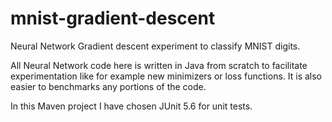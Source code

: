 # mnist-gradient-descent

Neural Network Gradient descent experiment to classify MNIST digits.

All Neural Network code here is written in Java from scratch to facilitate experimentation like for example new minimizers or loss functions.
It is also easier to benchmarks any portions of the code.

In this Maven project I have chosen JUnit 5.6 for unit tests.

